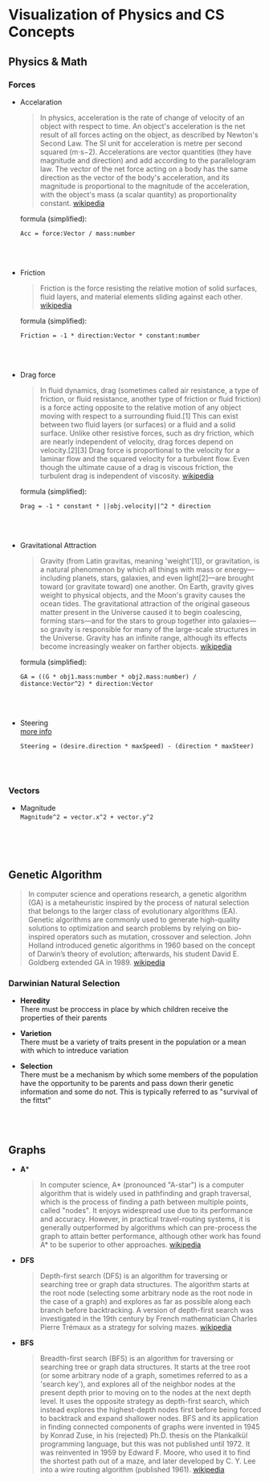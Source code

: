 # Visualization of Physics and CS Concepts

## Physics & Math

### Forces 
* Accelaration 
  >In physics, acceleration is the rate of change of velocity of an object with respect to time. An object's acceleration is the net result of all forces acting on the object, as described by Newton's Second Law. The SI unit for acceleration is metre per second squared (m⋅s−2). Accelerations are vector quantities (they have magnitude and direction) and add according to the parallelogram law. The vector of the net force acting on a body has the same direction as the vector of the body's acceleration, and its magnitude is proportional to the magnitude of the acceleration, with the object's mass (a scalar quantity) as proportionality constant. [wikipedia](https://en.wikipedia.org/wiki/Acceleration)
  
  formula (simplified):
  ```
  Acc = force:Vector / mass:number
  ```

<br>
<br>

* Friction
    > Friction is the force resisting the relative motion of solid surfaces, fluid layers, and material elements sliding against each other. [wikipedia](https://en.wikipedia.org/wiki/Friction)

  formula (simplified):
  ```
  Friction = -1 * direction:Vector * constant:number
  ``` 
  
<br>
<br>

* Drag force 
    >In fluid dynamics, drag (sometimes called air resistance, a type of friction, or fluid resistance, another type of friction or fluid friction) is a force acting opposite to the relative motion of any object moving with respect to a surrounding fluid.[1] This can exist between two fluid layers (or surfaces) or a fluid and a solid surface. Unlike other resistive forces, such as dry friction, which are nearly independent of velocity, drag forces depend on velocity.[2][3] Drag force is proportional to the velocity for a laminar flow and the squared velocity for a turbulent flow. Even though the ultimate cause of a drag is viscous friction, the turbulent drag is independent of viscosity. [wikipedia](https://en.wikipedia.org/wiki/Drag_(physics))

    formula (simplified):
    ```
    Drag = -1 * constant * ||obj.velocity||^2 * direction
    ``` 

<br>
<br>

* Gravitational Attraction
    >Gravity (from Latin gravitas, meaning 'weight'[1]), or gravitation, is a natural phenomenon by which all things with mass or energy—including planets, stars, galaxies, and even light[2]—are brought toward (or gravitate toward) one another. On Earth, gravity gives weight to physical objects, and the Moon's gravity causes the ocean tides. The gravitational attraction of the original gaseous matter present in the Universe caused it to begin coalescing, forming stars—and for the stars to group together into galaxies—so gravity is responsible for many of the large-scale structures in the Universe. Gravity has an infinite range, although its effects become increasingly weaker on farther objects. [wikipedia](https://en.wikipedia.org/wiki/Gravity)

    formula (simplified):
    ```
    GA = ((G * obj1.mass:number * obj2.mass:number) / distance:Vector^2) * direction:Vector
    ```

<br>
<br>

* Steering  
  [more info](http://www.red3d.com/cwr/steer/)
  ```
  Steering = (desire.direction * maxSpeed) - (direction * maxSteer)
  ```

<br>
<br>

### Vectors
* Magnitude  
  `Magnitude^2 = vector.x^2 + vector.y^2`



<br>
<br>
<br>


## Genetic Algorithm
> In computer science and operations research, a genetic algorithm (GA) is a metaheuristic inspired by the process of natural selection that belongs to the larger class of evolutionary algorithms (EA). Genetic algorithms are commonly used to generate high-quality solutions to optimization and search problems by relying on bio-inspired operators such as mutation, crossover and selection. John Holland introduced genetic algorithms in 1960 based on the concept of Darwin’s theory of evolution; afterwards, his student David E. Goldberg extended GA in 1989.  [wikipedia](https://en.wikipedia.org/wiki/Genetic_algorithm)



### Darwinian Natural Selection

* **Heredity**  
  There must be proccess in place by which children receive the properties of their parents

* **Varietion**  
  There must be a variety of traits present in the population or a mean with which to intreduce variation

* **Selection**  
  There must be a mechanism by which some members of the population have the opportunity to be parents and pass down therir genetic information and some do not. This is typically referred to as "survival of the fittst"

<br>
<br>

## Graphs

* **A***
  >In computer science, A* (pronounced "A-star") is a computer algorithm that is widely used in pathfinding and graph traversal, which is the process of finding a path between multiple points, called "nodes". It enjoys widespread use due to its performance and accuracy. However, in practical travel-routing systems, it is generally outperformed by algorithms which can pre-process the graph to attain better performance, although other work has found A* to be superior to other approaches. [wikipedia](https://en.wikipedia.org/wiki/A*_search_algorithm)

* **DFS**
  >Depth-first search (DFS) is an algorithm for traversing or searching tree or graph data structures. The algorithm starts at the root node (selecting some arbitrary node as the root node in the case of a graph) and explores as far as possible along each branch before backtracking. A version of depth-first search was investigated in the 19th century by French mathematician Charles Pierre Trémaux as a strategy for solving mazes. [wikipedia](https://en.wikipedia.org/wiki/Depth-first_search)

* **BFS**
  >Breadth-first search (BFS) is an algorithm for traversing or searching tree or graph data structures. It starts at the tree root (or some arbitrary node of a graph, sometimes referred to as a 'search key'), and explores all of the neighbor nodes at the present depth prior to moving on to the nodes at the next depth level. It uses the opposite strategy as depth-first search, which instead explores the highest-depth nodes first before being forced to backtrack and expand shallower nodes. BFS and its application in finding connected components of graphs were invented in 1945 by Konrad Zuse, in his (rejected) Ph.D. thesis on the Plankalkül programming language, but this was not published until 1972. It was reinvented in 1959 by Edward F. Moore, who used it to find the shortest path out of a maze, and later developed by C. Y. Lee into a wire routing algorithm (published 1961). [wikipedia](https://en.wikipedia.org/wiki/Breadth-first_search)